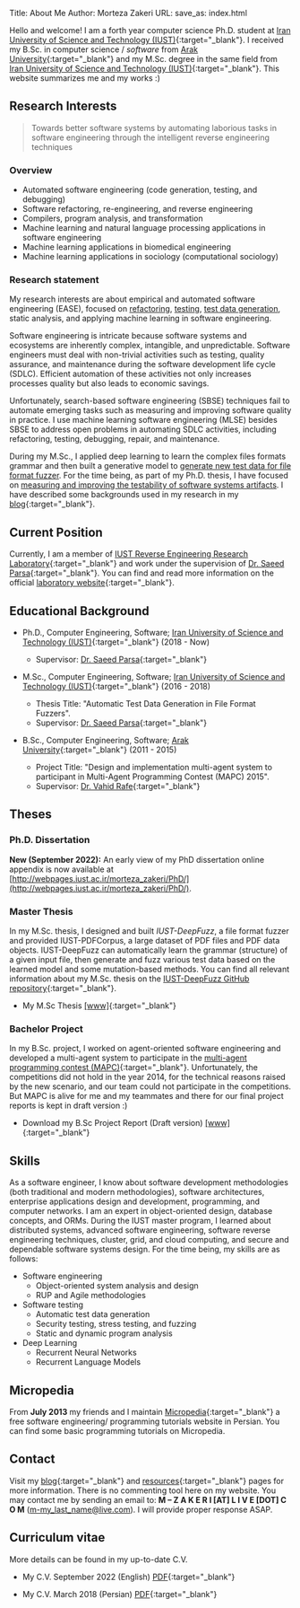 Title: About Me
Author: Morteza Zakeri
URL:
save_as: index.html


Hello and welcome! I am a forth year computer science Ph.D. student at [Iran University of Science and Technology (IUST)](http://www.iust.ac.ir/en){:target="_blank"}. I received my B.Sc. in computer science / *software* from [Arak University](http://en.araku.ac.ir/){:target="_blank"} and my M.Sc. degree in the same field from [Iran University of Science and Technology (IUST)](http://www.iust.ac.ir/en){:target="_blank"}. This website summarizes me and my works :)

## Research Interests
> Towards better software systems by automating laborious tasks in software engineering through the intelligent reverse engineering techniques


### Overview
* Automated software engineering (code generation, testing, and debugging)
* Software refactoring, re-engineering, and reverse engineering
* Compilers, program analysis, and transformation
* Machine learning and natural language processing applications in software engineering
* Machine learning applications in biomedical engineering
* Machine learning applications in sociology (computational sociology)


### Research statement
 My research interests are about empirical and automated software engineering (EASE), focused on [refactoring](https://m-zakeri.github.io/CodART), [testing](https://github.com/m-zakeri/benchmark), [test data generation](https://m-zakeri.github.io/iust_deep_fuzz), static analysis, and applying machine learning in software engineering.

Software engineering is intricate because software systems and ecosystems are inherently complex, intangible, and unpredictable.
Software engineers must deal with non-trivial activities such as testing, quality assurance, and maintenance during the software development life cycle (SDLC). Efficient automation of these activities not only increases processes quality but also leads to economic savings. 

Unfortunately, search-based software engineering (SBSE) techniques fail to automate emerging tasks such as measuring and improving software quality in practice.
I use machine learning software engineering (MLSE) besides SBSE to address open problems in automating SDLC activities, including refactoring, testing, debugging, repair, and maintenance. 

During my M.Sc., I applied deep learning to learn the complex files formats grammar and then built a generative model to [generate new test data for file format fuzzer](https://m-zakeri.github.io/iust_deep_fuzz). 
For the time being, as part of my Ph.D. thesis, I have focused on [measuring and improving the testability of software systems artifacts](https://m-zakeri.github.io/ADAFEST). 
I have described some backgrounds used in my research in my [blog](https://m-zakeri.github.io/category/blog.html){:target="_blank"}.


## Current Position
Currently, I am a member of [IUST Reverse Engineering Research Laboratory](http://parsa.iust.ac.ir/reverse-engineering-lab/){:target="_blank"} and work under the supervision of [Dr. Saeed Parsa](http://parsa.iust.ac.ir){:target="_blank"}. You can find and read more information on the official [laboratory website](http://parsa.iust.ac.ir/reverse-engineering-lab/){:target="_blank"}. 


## Educational Background
* Ph.D., Computer Engineering, Software; [Iran University of Science and Technology (IUST)](http://www.iust.ac.ir/en){:target="_blank"} (2018 - Now)
    * Supervisor: [Dr. Saeed Parsa](http://parsa.iust.ac.ir){:target="_blank"}
* M.Sc., Computer Engineering, Software; [Iran University of Science and Technology (IUST)](http://www.iust.ac.ir/en){:target="_blank"} (2016 - 2018)
    * Thesis Title: "Automatic Test Data Generation in File Format Fuzzers".
    * Supervisor: [Dr. Saeed Parsa](http://parsa.iust.ac.ir){:target="_blank"}

* B.Sc., Computer Engineering, Software; [Arak University](http://en.araku.ac.ir/){:target="_blank"} (2011 - 2015)
    * Project Title: "Design and implementation multi-agent system to participant in Multi-Agent Programming Contest (MAPC) 2015".
    * Supervisor: [Dr. Vahid Rafe](http://webpages.iust.ac.ir/rafe/){:target="_blank"}


## Theses

### Ph.D. Dissertation

**New (September 2022):**
An early view of my PhD dissertation online appendix is now available at [http://webpages.iust.ac.ir/morteza_zakeri/PhD/](http://webpages.iust.ac.ir/morteza_zakeri/PhD/).


### Master Thesis
In my M.Sc. thesis, I designed and built _IUST-DeepFuzz_, a file format fuzzer and provided IUST-PDFCorpus, a large dataset of PDF files and PDF data objects. IUST-DeepFuzz can automatically learn the grammar (structure) of a given input file, then generate and fuzz various test data based on the learned model and some mutation-based methods. You can find all relevant information about my M.Sc. thesis on the [IUST-DeepFuzz GitHub repository](https://github.com/m-zakeri/iust_deep_fuzz){:target="_blank"}. 

* My M.Sc Thesis [[www]](http://webpages.iust.ac.ir/morteza_zakeri/repo/iust_course_materials/ZakeriThesis_MSc/){:target="_blank"}


### Bachelor Project
In my B.Sc. project, I worked on agent-oriented software engineering and developed a multi-agent system to participate in the [multi-agent programming contest (MAPC)](https://multiagentcontest.org/){:target="_blank"}. Unfortunately, the competitions did not hold in the year 2014, for the technical reasons raised by the new scenario, and our team could not participate in the competitions. But MAPC is alive for me and my teammates and there for our final project reports is kept in draft version :)

* Download my B.Sc Project Report (Draft version) [[www]](http://webpages.iust.ac.ir/morteza_zakeri/repo/iust_course_materials/ZakeriProject_BSc/){:target="_blank"}


## Skills
As a software engineer, I know about software development methodologies (both traditional and modern methodologies), software architectures, enterprise applications design and development, programming, and computer networks. I am an expert in object-oriented design, database concepts, and ORMs. During the IUST master program, I learned about distributed systems, advanced software engineering, software reverse engineering techniques, cluster, grid, and cloud computing, and secure and dependable software systems design. For the time being, my skills are as follows:

* Software engineering
    * Object-oriented system analysis and design
    * RUP and Agile methodologies
* Software testing
    * Automatic test data generation
    * Security testing, stress testing, and fuzzing
    * Static and dynamic program analysis
* Deep Learning
    * Recurrent Neural Networks
    * Recurrent Language Models


## Micropedia
From **July 2013** my friends and I maintain [Micropedia](http://micropedia.ir/){:target="_blank"} a free software engineering/ programming tutorials website in Persian. You can find some basic programming tutorials on Micropedia. 


## Contact
Visit my [blog](https://m-zakeri.github.io/blog_index.html){:target="_blank"} and [resources](https://m-zakeri.github.io/pages/resources.html){:target="_blank"} pages for more information. 
There is no commenting tool here on my website. You may contact me by sending an email to: 
**M – Z A K E R I [AT] L I V E [DOT] C O M**
([m-my_last_name@live.com](mailto:m-my_last_name@live.com)). I will provide proper response ASAP.


## Curriculum vitae

More details can be found in my up-to-date C.V.

* My C.V. September 2022 (English) [PDF](../static/pdf/morteza_zakeri_cv.pdf){:target="_blank"}


* My C.V. March 2018  (Persian) [PDF](https://www.dropbox.com/s/7zpxl68sx68cb3u/Zakeri_Resume_961201_FA.pdf?dl=0){:target="_blank"}

